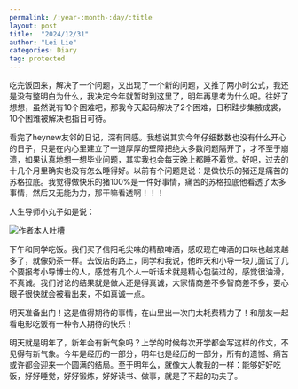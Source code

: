 ```yaml
---
permalink: /:year-:month-:day/:title
layout: post
title:  "2024/12/31"
author: "Lei Lie"
categories: Diary
tag: protected
---
```


吃完饭回来，解决了一个问题，又出现了一个新的问题，又推了两小时公式，我还是没有整明白为什么，我决定今年就暂时到这里了，明年再思考为什么吧。往好了想想，虽然说有10个困难吧，那我今天起码解决了2个困难，日积跬步集腋成裘，10个困难被解决也指日可待。

看完了heynew友邻的日记，深有同感。我想说其实今年仔细数数也没有什么开心的日子，只是在内心里建立了一道厚厚的壁障把绝大多数问题隔开了，才不至于崩溃，如果认真地想一想毕业问题，其实我也会每天晚上都睡不着觉。好吧，过去的十几个月里确实也没有怎么睡得好。以前有个问题是说：是做快乐的猪还是痛苦的苏格拉底。我觉得做快乐的猪100%是一件好事情，痛苦的苏格拉底他看透了太多事情，然后又无能为力，那干嘛看透啊！！！

人生导师小丸子如是说：

![作者本人吐槽](./../images/img-2024-12-31/momoko.jpg)

下午和同学吃饭。我们买了信阳毛尖味的精酿啤酒，感叹现在啤酒的口味也越来越多了，就像奶茶一样。去饭店的路上，同学和我说，他昨天和小导一块儿面试了几个要报考小导博士的人，感觉有几个人一听话术就是精心包装过的，感觉很油滑，不真诚。我们讨论的结果就是做人还是得真诚，大家情商差不多智商差不多，耍心眼子很快就会被看出来，不如真诚一点。

明天准备出门！这是值得期待的事情，在山里出一次门太耗费精力了！和朋友一起看电影吃饭有一种令人期待的快乐！

明天就是明年了，新年会有新气象吗？上学的时候每次开学都会写这样的作文，不见得有新气象。今年是经历的一部分，明年也是经历的一部分，所有的遗憾、痛苦或许都会迎来一个圆满的结局。至于明年么，就像大人教我的一样：能够好好吃饭，好好睡觉，好好锻炼，好好读书、做事，就是了不起的功夫了。